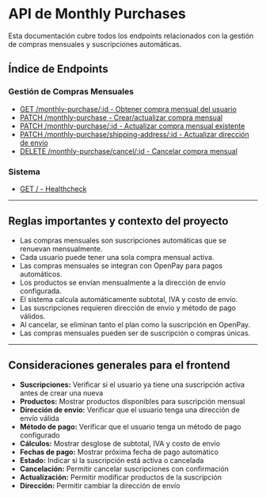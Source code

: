 # API de Monthly Purchases

Esta documentación cubre todos los endpoints relacionados con la gestión de compras mensuales y suscripciones automáticas.

## Índice de Endpoints

### Gestión de Compras Mensuales

- [GET /monthly-purchase/:id - Obtener compra mensual del usuario](./get-by-user-id.md)
- [PATCH /monthly-purchase - Crear/actualizar compra mensual](./upsert.md)
- [PATCH /monthly-purchase/:id - Actualizar compra mensual existente](../../addresses-api/Endpoints/shipping-update.md)
- [PATCH /monthly-purchase/shipping-address/:id - Actualizar dirección de envío](./update-shipping-address.md)
- [DELETE /monthly-purchase/cancel/:id - Cancelar compra mensual](./cancel.md)

### Sistema

- [GET / - Healthcheck](./healthcheck.md)

---

## Reglas importantes y contexto del proyecto

- Las compras mensuales son suscripciones automáticas que se renuevan mensualmente.
- Cada usuario puede tener una sola compra mensual activa.
- Las compras mensuales se integran con OpenPay para pagos automáticos.
- Los productos se envían mensualmente a la dirección de envío configurada.
- El sistema calcula automáticamente subtotal, IVA y costo de envío.
- Las suscripciones requieren dirección de envío y método de pago válidos.
- Al cancelar, se eliminan tanto el plan como la suscripción en OpenPay.
- Las compras mensuales pueden ser de suscripción o compras únicas.

---

## Consideraciones generales para el frontend

- **Suscripciones:** Verificar si el usuario ya tiene una suscripción activa antes de crear una nueva
- **Productos:** Mostrar productos disponibles para suscripción mensual
- **Dirección de envío:** Verificar que el usuario tenga una dirección de envío válida
- **Método de pago:** Verificar que el usuario tenga un método de pago configurado
- **Cálculos:** Mostrar desglose de subtotal, IVA y costo de envío
- **Fechas de pago:** Mostrar próxima fecha de pago automático
- **Estado:** Indicar si la suscripción está activa o cancelada
- **Cancelación:** Permitir cancelar suscripciones con confirmación
- **Actualización:** Permitir modificar productos de la suscripción
- **Dirección:** Permitir cambiar la dirección de envío
